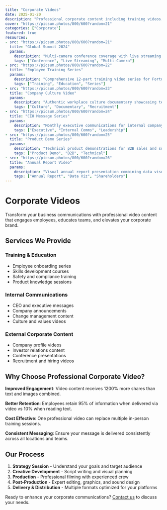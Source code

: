 ```yaml
---
title: "Corporate Videos"
date: 2025-01-20
description: "Professional corporate content including training videos, company profiles, and internal communications."
cover: "https://picsum.photos/800/600?random=21"
categories: ["Corporate"]
featured: true
resources:
- src: "https://picsum.photos/800/600?random=21"
  title: "Global Summit 2024"
  params:
    description: "Multi-camera conference coverage with live streaming for 500+ attendees"
    tags: ["Conference", "Live Streaming", "Multi-Camera"]
- src: "https://picsum.photos/800/600?random=22"
  title: "Employee Training Series"
  params:
    description: "Comprehensive 12-part training video series for Fortune 500 onboarding"
    tags: ["Training", "Education", "Series"]
- src: "https://picsum.photos/800/600?random=23"
  title: "Company Culture Video"
  params:
    description: "Authentic workplace culture documentary showcasing team values and mission"
    tags: ["Culture", "Documentary", "Recruitment"]
- src: "https://picsum.photos/800/600?random=24"
  title: "CEO Message Series"
  params:
    description: "Monthly executive communications for internal company distribution"
    tags: ["Executive", "Internal Comms", "Leadership"]
- src: "https://picsum.photos/800/600?random=25"
  title: "Product Demo Series"
  params:
    description: "Technical product demonstrations for B2B sales and support teams"
    tags: ["Product Demo", "B2B", "Technical"]
- src: "https://picsum.photos/800/600?random=26"
  title: "Annual Report Video"
  params:
    description: "Visual annual report presentation combining data visualization and storytelling"
    tags: ["Annual Report", "Data Viz", "Shareholders"]
---
```


# Corporate Videos

Transform your business communications with professional video content that engages employees, educates teams, and elevates your corporate brand.

## Services We Provide

### Training & Education
- Employee onboarding series
- Skills development courses  
- Safety and compliance training
- Product knowledge sessions

### Internal Communications
- CEO and executive messages
- Company announcements
- Change management content
- Culture and values videos

### External Corporate Content
- Company profile videos
- Investor relations content
- Conference presentations
- Recruitment and hiring videos

## Why Choose Professional Corporate Video?

**Improved Engagement**: Video content receives 1200% more shares than text and images combined.

**Better Retention**: Employees retain 95% of information when delivered via video vs 10% when reading text.

**Cost Effective**: One professional video can replace multiple in-person training sessions.

**Consistent Messaging**: Ensure your message is delivered consistently across all locations and teams.

## Our Process

1. **Strategy Session** - Understand your goals and target audience
2. **Creative Development** - Script writing and visual planning
3. **Production** - Professional filming with experienced crew
4. **Post-Production** - Expert editing, graphics, and sound design
5. **Delivery & Distribution** - Multiple formats optimized for your platforms

Ready to enhance your corporate communications? [Contact us](../contact/) to discuss your needs.